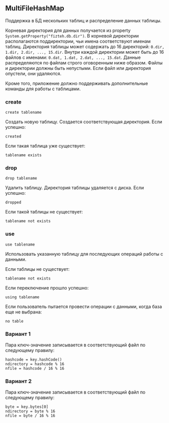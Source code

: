 ## MultiFileHashMap

Поддержка в БД нескольких таблиц и распределение данных таблицы.

Корневая директория для данных получается из property ```System.getProperty("fizteh.db.dir")```. В корневой директории
располагаются поддиректории, чьи имена соответствуют именам таблиц. Директория таблицы может содержать до 16
директорий: ```0.dir, 1.dir, 2.dir, ..., 15.dir```. Внутри каждой директории может быть до 16 файлов с именами:
```0.dat, 1.dat, 2.dat, ..., 15.dat```. Данные распределяются по файлам строго оговоренным ниже образом.
Файлы и директории должны быть непустыми. Если файл или директория опустели, они удаляются.

Кроме того, приложение должно поддерживать дополнительные команды для работы с таблицами.

### create
```
create tablename
```

Создать новую таблицу. Создается соответствующая директория. Если успешно:
```
created
```

Если такая таблица уже существует:
```
tablename exists
```

### drop
```
drop tablename
```

Удалить таблицу. Директория таблицы удаляется с диска. Если успешно:
```
dropped
```

Если такой таблицы не существует:
```
tablename not exists
```

### use
```
use tablename
```

Использовать указанную таблицу для последующих операций работы с данными.

Если таблицы не существует:
```
tablename not exists
```

Если переключение прошло успешно:
```
using tablename
```

Если пользователь пытается провести операции с данными, когда база еще не выбрана:
```
no table
```

### Вариант 1
Пара ключ-значение записывается в соответствующий файл по следующему правилу:
```
hashcode = key.hashCode()
ndirectory = hashcode % 16
nfile = hashcode / 16 % 16
```

### Вариант 2
Пара ключ-значение записывается в соответствующий файл по следующему правилу:
```
byte = key.bytes[0]
ndirectory = byte % 16
nfile = byte / 16 % 16
```
